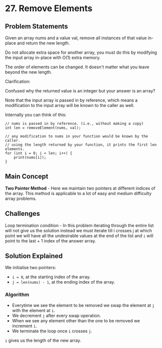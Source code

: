 # 27. Remove Elements

## Problem Statements

Given an array nums and a value val, remove all instances of that value in-place and return the new length.

Do not allocate extra space for another array, you must do this by modifying the input array in-place with O(1) extra memory.

The order of elements can be changed. It doesn't matter what you leave beyond the new length.

Clarification:

Confused why the returned value is an integer but your answer is an array?

Note that the input array is passed in by reference, which means a modification to the input array will be known to the caller as well.

Internally you can think of this:

```
// nums is passed in by reference. (i.e., without making a copy)
int len = removeElement(nums, val);

// any modification to nums in your function would be known by the caller.
// using the length returned by your function, it prints the first len elements.
for (int i = 0; i < len; i++) {
    print(nums[i]);
}
```

## Main Concept

**Two Pointer Method** - Here we maintain two pointers at different indices of the array. This method is applicable to a lot of easy and medium difficulty array problems.

## Challenges

Loop termination condition - In this problem iterating through the entire list will not give us the solution instead we must iterate till i crosses j at which point we will have all the undesirable values at the end of the list and `i` will point to the last + 1 index of the answer array.

## Solution Explained

We initialise two pointers:

- `i = 0`, at the starting index of the array.
- `j = len(nums) - 1`, at the ending index of the array.

### Algorithm

- Everytime we see the element to be removed we swap the element at `j` with the element at `i`.
- We decrement `j` after every swap operation.
- When we see any element other than the one to be removed we increment `i`.
- We terminate the loop once `i` crosses `j`.

`i` gives us the length of the new array.
